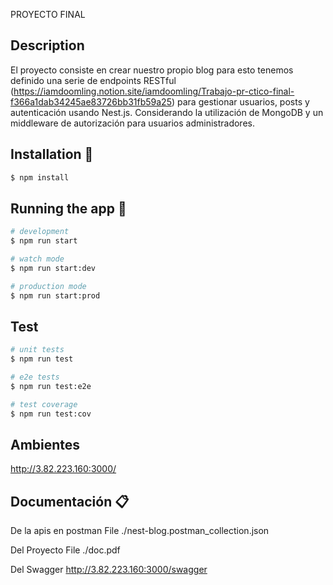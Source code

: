 PROYECTO FINAL

## Description

El proyecto consiste en crear nuestro propio blog para esto tenemos definido una serie de endpoints RESTful (https://iamdoomling.notion.site/iamdoomling/Trabajo-pr-ctico-final-f366a1dab34245ae83726bb31fb59a25)  para gestionar usuarios, posts y autenticación usando Nest.js. Considerando la utilización de MongoDB y un middleware de autorización para usuarios administradores.

## Installation 🔧

```bash
$ npm install
```

## Running the app 🚀

```bash
# development
$ npm run start

# watch mode
$ npm run start:dev

# production mode
$ npm run start:prod
```

## Test

```bash
# unit tests
$ npm run test

# e2e tests
$ npm run test:e2e

# test coverage
$ npm run test:cov
```
## Ambientes
http://3.82.223.160:3000/

## Documentación 📋
De la apis en postman
File ./nest-blog.postman_collection.json

Del Proyecto
File ./doc.pdf

Del Swagger
http://3.82.223.160:3000/swagger
